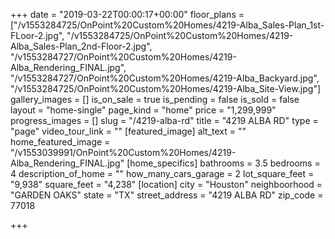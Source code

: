 +++
date = "2019-03-22T00:00:17+00:00"
floor_plans = ["/v1553284725/OnPoint%20Custom%20Homes/4219-Alba_Sales-Plan_1st-FLoor-2.jpg", "/v1553284725/OnPoint%20Custom%20Homes/4219-Alba_Sales-Plan_2nd-Floor-2.jpg", "/v1553284727/OnPoint%20Custom%20Homes/4219-Alba_Rendering_FINAL.jpg", "/v1553284727/OnPoint%20Custom%20Homes/4219-Alba_Backyard.jpg", "/v1553284725/OnPoint%20Custom%20Homes/4219-Alba_Site-View.jpg"]
gallery_images = []
is_on_sale = true
is_pending = false
is_sold = false
layout = "home-single"
page_kind = "home"
price = "1,299,999"
progress_images = []
slug = "/4219-alba-rd"
title = "4219 ALBA RD"
type = "page"
video_tour_link = ""
[featured_image]
alt_text = ""
home_featured_image = "/v1553039991/OnPoint%20Custom%20Homes/4219-Alba_Rendering_FINAL.jpg"
[home_specifics]
bathrooms = 3.5
bedrooms = 4
description_of_home = ""
how_many_cars_garage = 2
lot_square_feet = "9,938"
square_feet = "4,238"
[location]
city = "Houston"
neighboorhood = "GARDEN OAKS"
state = "TX"
street_address = "4219 ALBA RD"
zip_code = 77018

+++
